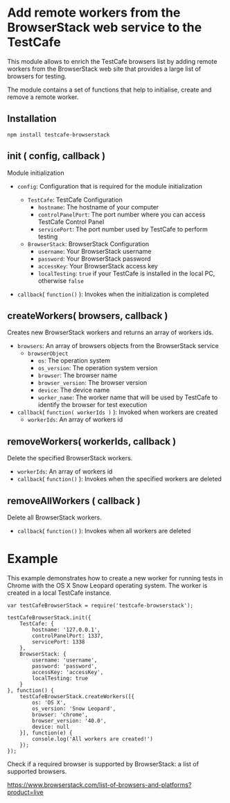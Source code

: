 Add remote workers from the BrowserStack web service to the TestCafe
====================================================================

This module allows to enrich the TestCafe browsers list by adding remote workers from the BrowserStack web site that provides a large list of browsers for testing.

The module contains a set of functions that help to initialise, create and remove a remote worker.

Installation
------------

`npm install testcafe-browserstack`

init ( config, callback )
-------------------------

Module initialization

* `config`: Configuration that is required for the module initialization
	* `TestCafe`: TestCafe Configuration
		* `hostname`: The hostname of your computer
		* `controlPanelPort`: The port number where you can access TestCafe Control Panel
		* `servicePort`: The port number used by TestCafe to perform testing
	* `BrowserStack`: BrowserStack Configuration
		* `username`: Your BrowserStack username
		* `password`: Your BrowserStack password
		* `accessKey`: Your BrowserStack access key
		* `localTesting`: `true` if your TestCafe is installed in the local PC, otherwise `false`

* `callback`( `function()` ): Invokes when the initialization is completed

createWorkers( browsers, callback )
-----------------------------------
Creates new BrowserStack workers and returns an array of workers ids.

* `browsers`: An array of browsers objects from the BrowserStack service
	* `browserObject`
		* `os`: The operation system
		* `os_version`: The operation system version
		* `browser`: The browser name
		* `browser_version`: The browser version
		* `device`: The device name
		* `worker_name`: The worker name that will be used by TestCafe to identify the browser for test execution
* `callback`( `function( workerIds )` ): Invoked when workers are created
	* `workerIds`: An array of workers id

removeWorkers( workerIds, callback )
------------------------------------
Delete the specified BrowserStack workers.

* `workerIds`: An array of workers id
* `callback`( `function()` ): Invokes when the specified workers are deleted

removeAllWorkers ( callback )
-----------------------------
Delete all BrowserStack workers.

* `callback`( `function()` ): Invokes when all workers are deleted

Example
=======

This example demonstrates how to create a new worker for running tests in Chrome with the OS X Snow Leopard operating system. The worker is created in a local TestCafe instance.

    var testCafeBrowserStack = require('testcafe-browserstack');
    
    testCafeBrowserStack.init({
    	TestCafe: {
    		hostname: '127.0.0.1',
    		controlPanelPort: 1337,
    		servicePort: 1338
    	},
    	BrowserStack: {
    		username: 'username',
    		password: 'password',
    		accessKey: 'accessKey',
    		localTesting: true
    	}
    }, function() {
    	testCafeBrowserStack.createWorkers([{
    		os: 'OS X',
    		os_version: 'Snow Leopard',
    		browser: 'chrome',
    		browser_version: '40.0',
    		device: null
    	}], function(e) {
    		console.log('All workers are created!')
    	});
    });
    
Check if a required browser is supported by BrowserStack: a list of supported browsers.

https://www.browserstack.com/list-of-browsers-and-platforms?product=live
